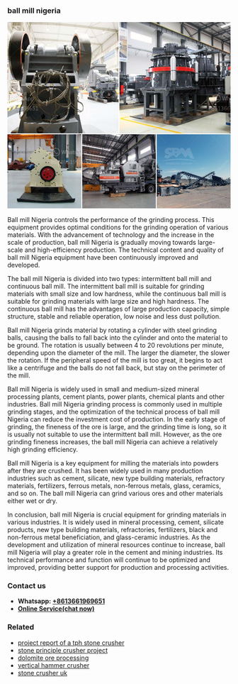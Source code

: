 <h3>ball mill nigeria</h3><img src='1706767814.jpg' alt=''><p>Ball mill Nigeria controls the performance of the grinding process. This equipment provides optimal conditions for the grinding operation of various materials. With the advancement of technology and the increase in the scale of production, ball mill Nigeria is gradually moving towards large-scale and high-efficiency production. The technical content and quality of ball mill Nigeria equipment have been continuously improved and developed.</p><p>The ball mill Nigeria is divided into two types: intermittent ball mill and continuous ball mill. The intermittent ball mill is suitable for grinding materials with small size and low hardness, while the continuous ball mill is suitable for grinding materials with large size and high hardness. The continuous ball mill has the advantages of large production capacity, simple structure, stable and reliable operation, low noise and less dust pollution.</p><p>Ball mill Nigeria grinds material by rotating a cylinder with steel grinding balls, causing the balls to fall back into the cylinder and onto the material to be ground. The rotation is usually between 4 to 20 revolutions per minute, depending upon the diameter of the mill. The larger the diameter, the slower the rotation. If the peripheral speed of the mill is too great, it begins to act like a centrifuge and the balls do not fall back, but stay on the perimeter of the mill.</p><p>Ball mill Nigeria is widely used in small and medium-sized mineral processing plants, cement plants, power plants, chemical plants and other industries. Ball mill Nigeria grinding process is commonly used in multiple grinding stages, and the optimization of the technical process of ball mill Nigeria can reduce the investment cost of production. In the early stage of grinding, the fineness of the ore is large, and the grinding time is long, so it is usually not suitable to use the intermittent ball mill. However, as the ore grinding fineness increases, the ball mill Nigeria can achieve a relatively high grinding efficiency.</p><p>Ball mill Nigeria is a key equipment for milling the materials into powders after they are crushed. It has been widely used in many production industries such as cement, silicate, new type building materials, refractory materials, fertilizers, ferrous metals, non-ferrous metals, glass, ceramics, and so on. The ball mill Nigeria can grind various ores and other materials either wet or dry.</p><p>In conclusion, ball mill Nigeria is crucial equipment for grinding materials in various industries. It is widely used in mineral processing, cement, silicate products, new type building materials, refractories, fertilizers, black and non-ferrous metal beneficiation, and glass-ceramic industries. As the development and utilization of mineral resources continue to increase, ball mill Nigeria will play a greater role in the cement and mining industries. Its technical performance and function will continue to be optimized and improved, providing better support for production and processing activities.</p><h3>Contact us</h3><ul><li><strong>Whatsapp:&nbsp;<a href="https://wa.me/8613661969651">+8613661969651</a></strong></li><li><a href="https://swt.shibang-china.com/?git&amp;zhl&amp;ball mill nigeria"><strong>Online Service(chat now)</strong></a></li></ul><h3>Related</h3><ul><li><a href='project report of a tph stone crusher.md'>project report of a tph stone crusher</a></li><li><a href='stone principle crusher project.md'>stone principle crusher project</a></li><li><a href='dolomite ore processing.md'>dolomite ore processing</a></li><li><a href='vertical hammer crusher.md'>vertical hammer crusher</a></li><li><a href='stone crusher uk.md'>stone crusher uk</a></li></ul>
